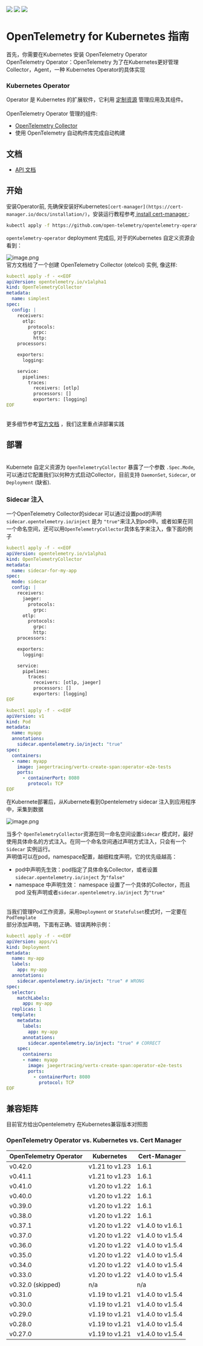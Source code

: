 ![](https://github.com/open-telemetry/opentelemetry-operator/workflows/Continuous%20Integration/badge.svg#crop=0&crop=0&crop=1&crop=1&id=wagEX&originHeight=20&originWidth=205&originalType=binary&ratio=1&rotation=0&showTitle=false&status=done&style=none&title=) ![](https://goreportcard.com/badge/github.com/open-telemetry/opentelemetry-operator#crop=0&crop=0&crop=1&crop=1&id=PXOzn&originalType=binary&ratio=1&rotation=0&showTitle=false&status=done&style=none&title=) ![](https://godoc.org/github.com/open-telemetry/opentelemetry-operator?status.svg#crop=0&crop=0&crop=1&crop=1&id=JDNkS&originHeight=20&originWidth=90&originalType=binary&ratio=1&rotation=0&showTitle=false&status=done&style=none&title=)<br />

<a name="15b05141"></a>
# OpenTelemetry for Kubernetes 指南
首先，你需要在Kubernetes 安装 OpenTelemetry Operator<br />OpenTelemetry Operator：OpenTelemetry 为了在Kubernetes更好管理Collector，Agent，一种 Kubernetes Operator的具体实现
<a name="tUfL3"></a>
### Kubernetes Operator 
Operator 是 Kubernetes 的扩展软件，它利用 [定制资源](https://kubernetes.io/zh/docs/concepts/extend-kubernetes/api-extension/custom-resources/) 管理应用及其组件。 <br />
<br />OpenTelemetry  Operator 管理的组件:

- [OpenTelemetry Collector](https://github.com/open-telemetry/opentelemetry-collector)
- 使用 OpenTelemetry 自动构件库完成自动构建 



<a name="Documentation"></a>
## 文档
- [API 文档](https://github.com/open-telemetry/opentelemetry-operator/blob/main/docs/api.md)
## 开始
安装Operator前, 先确保安装好Kubernetes`[cert-manager](https://cert-manager.io/docs/installation/)`，安装运行教程参考[ ](https://cert-manager.io/docs/installation/)[install cert-manager ](https://cert-manager.io/docs/installation/) :
```bash
kubectl apply -f https://github.com/open-telemetry/opentelemetry-operator/releases/latest/download/opentelemetry-operator.yaml
```
`opentelemetry-operator` deployment 完成后, 对于的Kubernetes 自定义资源会看到：

![image.png](/assets/kubernetes-crd.png)<br />官方文档给了一个创建 OpenTelemetry Collector (otelcol) 实例, 像这样:<br />

```yaml
kubectl apply -f - <<EOF
apiVersion: opentelemetry.io/v1alpha1
kind: OpenTelemetryCollector
metadata:
  name: simplest
spec:
  config: |
    receivers:
      otlp:
        protocols:
          grpc:
          http:
    processors:

    exporters:
      logging:

    service:
      pipelines:
        traces:
          receivers: [otlp]
          processors: []
          exporters: [logging]
EOF
```

<br />更多细节参考[官方文档](https://github.com/open-telemetry/opentelemetry-operator#getting-started) ，我们这里重点讲部署实践<br />

<a name="05cb21b1"></a>
## 部署

<br />Kubernete 自定义资源为 `OpenTelemetryCollector` 暴露了一个参数 `.Spec.Mode`, 可以通过它配置我们以何种方式启动Collector，目前支持 `DaemonSet`, `Sidecar`, or `Deployment` (缺省). <br />

<a name="3efc1608"></a>
### Sidecar 注入
一个OpenTelemetry Collector的sidecar 可以通过设置pod的声明`sidecar.opentelemetry.io/inject` 是为 `"true"`来注入到pod中。或者如果在同一个命名空间，还可以用`OpenTelemetryCollector`具体名字来注入，像下面的例子<br />

```yaml
kubectl apply -f - <<EOF
apiVersion: opentelemetry.io/v1alpha1
kind: OpenTelemetryCollector
metadata:
  name: sidecar-for-my-app
spec:
  mode: sidecar
  config: |
    receivers:
      jaeger:
        protocols:
          grpc:
      otlp:
        protocols:
          grpc:
          http:
    processors:

    exporters:
      logging:

    service:
      pipelines:
        traces:
          receivers: [otlp, jaeger]
          processors: []
          exporters: [logging]
EOF

kubectl apply -f - <<EOF
apiVersion: v1
kind: Pod
metadata:
  name: myapp
  annotations:
    sidecar.opentelemetry.io/inject: "true"
spec:
  containers:
  - name: myapp
    image: jaegertracing/vertx-create-span:operator-e2e-tests
    ports:
      - containerPort: 8080
        protocol: TCP
EOF
```
在Kubernete部署后，从Kubernete看到Opentelemetry sidecar 注入到应用程序中，采集到数据

![image.png](/assets/kubernetes-collector-2.jpeg) <br />

当多个 `OpenTelemetryCollector`资源在同一命名空间设置`Sidecar` 模式时，最好使用具体命名的方式注入。在同一个命名空间通过声明方式注入，只会有一个`Sidecar` 实例运行。<br />声明值可以在pod，namespace配置，越细粒度声明，它的优先级越高：<br />

- pod中声明先生效：pod指定了具体命名Collector，或者设置`sidecar.opentelemetry.io/inject` 为`"false"`
- namespace 中声明生效： namespace 设置了一个具体的Collector，而且pod 没有声明或者`sidecar.opentelemetry.io/inject` 为`"true"`


<br />当我们管理Pod工作资源，采用`Deployment` or `Statefulset`模式时，一定要在`PodTemplate` <br />部分添加声明，下面有正确、错误两种示例：
```yaml
kubectl apply -f - <<EOF
apiVersion: apps/v1
kind: Deployment
metadata:
  name: my-app
  labels:
    app: my-app
  annotations:
    sidecar.opentelemetry.io/inject: "true" # WRONG
spec:
  selector:
    matchLabels:
      app: my-app
  replicas: 1
  template:
    metadata:
      labels:
        app: my-app
      annotations:
        sidecar.opentelemetry.io/inject: "true" # CORRECT
    spec:
      containers:
      - name: myapp
        image: jaegertracing/vertx-create-span:operator-e2e-tests
        ports:
          - containerPort: 8080
            protocol: TCP
EOF
```
<a name="7d5fca9b"></a>
### 
<a name="c40a9ed4"></a>
## 兼容矩阵
目前官方给出Opentelemetry 在Kubernetes兼容版本对照图
<a name="41c85136"></a>
### OpenTelemetry Operator vs. Kubernetes vs. Cert Manager
| OpenTelemetry Operator | Kubernetes | Cert-Manager |
| --- | --- | --- |
| v0.42.0 | v1.21 to v1.23 | 1.6.1 |
| v0.41.1 | v1.21 to v1.23 | 1.6.1 |
| v0.41.0 | v1.20 to v1.22 | 1.6.1 |
| v0.40.0 | v1.20 to v1.22 | 1.6.1 |
| v0.39.0 | v1.20 to v1.22 | 1.6.1 |
| v0.38.0 | v1.20 to v1.22 | 1.6.1 |
| v0.37.1 | v1.20 to v1.22 | v1.4.0 to v1.6.1 |
| v0.37.0 | v1.20 to v1.22 | v1.4.0 to v1.5.4 |
| v0.36.0 | v1.20 to v1.22 | v1.4.0 to v1.5.4 |
| v0.35.0 | v1.20 to v1.22 | v1.4.0 to v1.5.4 |
| v0.34.0 | v1.20 to v1.22 | v1.4.0 to v1.5.4 |
| v0.33.0 | v1.20 to v1.22 | v1.4.0 to v1.5.4 |
| v0.32.0 (skipped) | n/a | n/a |
| v0.31.0 | v1.19 to v1.21 | v1.4.0 to v1.5.4 |
| v0.30.0 | v1.19 to v1.21 | v1.4.0 to v1.5.4 |
| v0.29.0 | v1.19 to v1.21 | v1.4.0 to v1.5.4 |
| v0.28.0 | v1.19 to v1.21 | v1.4.0 to v1.5.4 |
| v0.27.0 | v1.19 to v1.21 | v1.4.0 to v1.5.4 |


